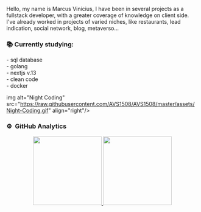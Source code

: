 Hello, my name is Marcus Vinícius, I have been in several projects as a fullstack developer, with a greater coverage of knowledge on client side. I've already worked in projects of varied niches, like restaurants, lead indication, social network, blog, metaverso...
<br>

<h3>📚 Currently studying:</h3>
- sql database
<br>
- golang
<br>
- nextjs v.13
<br>
- clean code
<br>
- docker

img alt="Night Coding" src="https://raw.githubusercontent.com/AVS1508/AVS1508/master/assets/Night-Coding.gif" align="right"/>

### ⚙️ &nbsp;GitHub Analytics

<p align="center">
<a href="https://github.com/AVS1508">
  <img height="180em" src="https://github-readme-stats-eight-theta.vercel.app/api?username=marcusvinicius0&show_icons=true&theme=algolia&include_all_commits=true&count_private=true"/>
  <img height="180em" src="https://github-readme-stats-eight-theta.vercel.app/api/top-langs/?username=marcusvinicius0&layout=compact&langs_count=8&theme=algolia"/>
</a>
</p>
